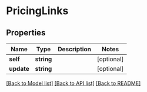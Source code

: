 # PricingLinks

## Properties
Name | Type | Description | Notes
------------ | ------------- | ------------- | -------------
**self** | **string** |  | [optional] 
**update** | **string** |  | [optional] 

[[Back to Model list]](../README.md#documentation-for-models) [[Back to API list]](../README.md#documentation-for-api-endpoints) [[Back to README]](../README.md)


